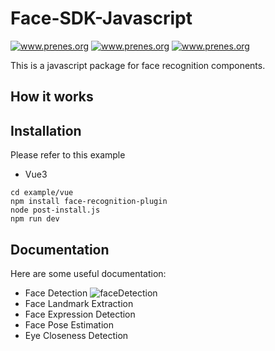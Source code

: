# Face-SDK-Javascript

<a target="_blank" href="https://t.me/jareddean"><img src="https://img.shields.io/badge/telegram-prenes-green.svg?logo=telegram " alt="www.prenes.org"></a>
<a target="_blank" href="https://wa.me/+14422295661"><img src="https://img.shields.io/badge/whatsapp-prenes-green.svg?logo=whatsapp " alt="www.prenes.org"></a>
<a target="_blank" href="https://join.slack.com/t/prenes/shared_invite/zt-1cx925fip-vL4nKJN64XBMbx8vdwHP7Q"><img src="https://img.shields.io/badge/slack-prenes-green.svg?logo=slack " alt="www.prenes.org"></a>

This is a javascript package for face recognition components.

## How it works

## Installation
Please refer to this example
- Vue3

```
cd example/vue
npm install face-recognition-plugin
node post-install.js
npm run dev
```
## Documentation

Here are some useful documentation:
- Face Detection
![faceDetection](https://user-images.githubusercontent.com/82228271/184208025-a94bb9d5-4f52-4c56-b0e4-ff4224a30225.png)
- Face Landmark Extraction
- Face Expression Detection
- Face Pose Estimation  
- Eye Closeness Detection

